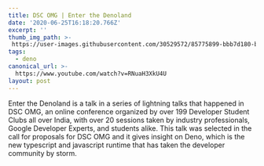 ```yaml
---
title: DSC OMG | Enter the Denoland
date: '2020-06-25T16:18:20.766Z'
excerpt: ''
thumb_img_path: >-
 https://user-images.githubusercontent.com/30529572/85775899-bbb7d180-b70f-11ea-8f82-319c31af2f64.png
tags:
  - deno
canonical_url: >-
  https://www.youtube.com/watch?v=RNuaH3XkU4U
layout: post
---
```


Enter the Denoland is a talk in a series of lightning talks that happened in DSC OMG, an online conference organized by over 199 Developer Student Clubs all over India, with over 20 sessions taken by industry professionals, Google Developer Experts, and students alike. This talk was selected in the call for proposals for DSC OMG and it gives insight on Deno, which is the new typescript and javascript runtime that has taken the developer community by storm.

